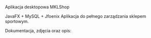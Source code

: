 Aplikacja desktopowa MKLShop

JavaFX + MySQL + Jfoenix
Aplikacja do pełnego zarządzania sklepem sportowym.

Dokumentacja, zdjęcia oraz opis:
